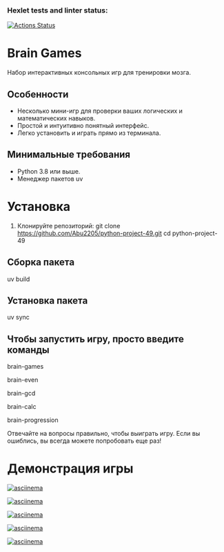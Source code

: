 ### Hexlet tests and linter status:
[![Actions Status](https://github.com/Abu2205/python-project-49/actions/workflows/hexlet-check.yml/badge.svg)](https://github.com/Abu2205/python-project-49/actions)

# Brain Games

Набор интерактивных консольных игр для тренировки мозга.


## Особенности

- Несколько мини-игр для проверки ваших логических и математических навыков.
- Простой и интуитивно понятный интерфейс.
- Легко установить и играть прямо из терминала.


## Минимальные требования

- Python 3.8 или выше.
- Менеджер пакетов uv


# Установка

1. Клонируйте репозиторий:
git clone https://github.com/Abu2205/python-project-49.git
cd python-project-49


## Сборка пакета

uv build


## Установка пакета

uv sync


## Чтобы запустить игру, просто введите команды
brain-games

brain-even

brain-gcd

brain-calc

brain-progression

Отвечайте на вопросы правильно, чтобы выиграть игру. Если вы ошиблись, вы всегда можете попробовать еще раз!


# Демонстрация игры
[![asciinema](https://asciinema.org/a/i35IIT8e8hLMSHM1hW1Y5X22U.svg)](https://asciinema.org/a/i35IIT8e8hLMSHM1hW1Y5X22U)


[![asciinema](https://asciinema.org/a/DlIxsMpRLni4GpPrgARQMKfNN.svg)](https://asciinema.org/a/DlIxsMpRLni4GpPrgARQMKfNN)


[![asciinema](https://asciinema.org/a/jbzhxneqOXMn1EswTaQK1L0FY.svg)](https://asciinema.org/a/jbzhxneqOXMn1EswTaQK1L0FY)


[![asciinema](https://asciinema.org/a/nv6KEAvIrJwbgZcOpFODnAqZV.svg)](https://asciinema.org/a/nv6KEAvIrJwbgZcOpFODnAqZV)


[![asciinema](https://asciinema.org/a/MfU5VMaUMePDTk3Pyz7kE4GWO.svg)](https://asciinema.org/a/MfU5VMaUMePDTk3Pyz7kE4GWO)